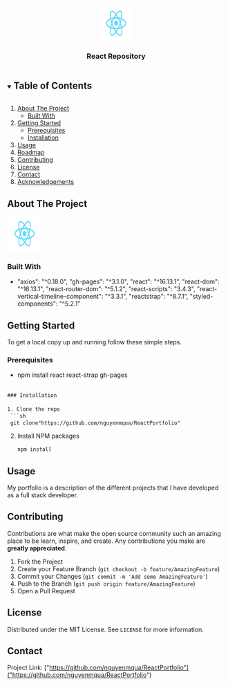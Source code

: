 <!-- PROJECT LOGO -->
<br />
<p align="center">
  <a href="https://github.com/nguyenmqua/ReactPortfolio">
    <img src="images/React.png" alt="Logo" width="80" height="80">
  </a>

  <h3 align="center">React Repository</h3>
</p>



<!-- TABLE OF CONTENTS -->
<details open="open">
  <summary><h2 style="display: inline-block">Table of Contents</h2></summary>
  <ol>
    <li>
      <a href="#about-the-project">About The Project</a>
      <ul>
        <li><a href="#built-with">Built With</a></li>
      </ul>
    </li>
    <li>
      <a href="#getting-started">Getting Started</a>
      <ul>
        <li><a href="#prerequisites">Prerequisites</a></li>
        <li><a href="#installation">Installation</a></li>
      </ul>
    </li>
    <li><a href="#usage">Usage</a></li>
    <li><a href="#roadmap">Roadmap</a></li>
    <li><a href="#contributing">Contributing</a></li>
    <li><a href="#license">License</a></li>
    <li><a href="#contact">Contact</a></li>
    <li><a href="#acknowledgements">Acknowledgements</a></li>
  </ol>
</details>



<!-- ABOUT THE PROJECT -->
## About The Project

 <img src="images/React.png" alt="Logo" width="80" height="80">



### Built With

*  "axios": "^0.18.0",
    "gh-pages": "^3.1.0",
    "react": "^16.13.1",
    "react-dom": "^16.13.1",
    "react-router-dom": "^5.1.2",
    "react-scripts": "3.4.3",
    "react-vertical-timeline-component": "^3.3.1",
    "reactstrap": "^8.7.1",
    "styled-components": "^5.2.1"



<!-- GETTING STARTED -->
## Getting Started

To get a local copy up and running follow these simple steps.

### Prerequisites

 * npm install react react-strap gh-pages 
  ```

### Installation

1. Clone the repo
   ```sh
   git clone"https://github.com/nguyenmqua/ReactPortfolio"
   ```
2. Install NPM packages
   ```sh
   npm install
   ```



<!-- USAGE EXAMPLES -->
## Usage

My portfolio is a description of the different projects that I have developed as a full stack developer.



<!-- ROADMAP -->

## Contributing

Contributions are what make the open source community such an amazing place to be learn, inspire, and create. Any contributions you make are **greatly appreciated**.

1. Fork the Project
2. Create your Feature Branch (`git checkout -b feature/AmazingFeature`)
3. Commit your Changes (`git commit -m 'Add some AmazingFeature'`)
4. Push to the Branch (`git push origin feature/AmazingFeature`)
5. Open a Pull Request



<!-- LICENSE -->
## License

Distributed under the MIT License. See `LICENSE` for more information.



<!-- CONTACT -->
## Contact


Project Link: ["https://github.com/nguyenmqua/ReactPortfolio"]("https://github.com/nguyenmqua/ReactPortfolio")